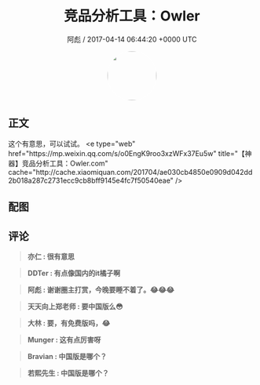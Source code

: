<h1 align="center">竞品分析工具：Owler</h1>
<p align="center">
    <a>阿彪 / 2017-04-14 06:44:20 &#43;0000 UTC</a>
</p>

<div align="center">
    <img src="https://images.zsxq.com/Fua4BzMEn_S347UckJEd7Es5gK6w?e=1590940799&amp;token=kIxbL07-8jAj8w1n4s9zv64FuZZNEATmlU_Vm6zD:0j7Bgd_W1um-k0tOJYl6nykAOhQ=" width="100" height="100" style="border:1px solid;border-radius:50%; color:#ffffff"/>
</div>

## 正文

<div>
这个有意思，可以试试。
&lt;e type=&#34;web&#34; href=&#34;https://mp.weixin.qq.com/s/o0EngK9roo3xzWFx37Eu5w&#34; title=&#34;【神器】竞品分析工具：Owler.com&#34; cache=&#34;http://cache.xiaomiquan.com/201704/ae030cb4850e0909d042dd2b018a287c2731ecc9cb8bff9145e4fc7f50540eae&#34; /&gt;
</div>

## 配图
<div class="image" align="center">

</div>

## 评论

<div align="left">
<div>

<blockquote >
<span> <strong>亦仁 : 很有意思 </strong></span>
</blockquote>

<blockquote >
<span> <strong>DDTer : 有点像国内的it橘子啊 </strong></span>
</blockquote>

<blockquote >
<span> <strong>阿彪 : 谢谢圈主打赏，今晚要睡不着了。😂😂😂 </strong></span>
</blockquote>

<blockquote >
<span> <strong>天天向上郑老师 : 要中国版么😳 </strong></span>
</blockquote>

<blockquote >
<span> <strong>大林 : 要，有免费版吗，😂 </strong></span>
</blockquote>

<blockquote >
<span> <strong>Munger : 这有点厉害呀 </strong></span>
</blockquote>

<blockquote >
<span> <strong>Bravian : 中国版是哪个？ </strong></span>
</blockquote>

<blockquote >
<span> <strong>若熙先生 : 中国版是哪个？ </strong></span>
</blockquote>

</div>
</div>